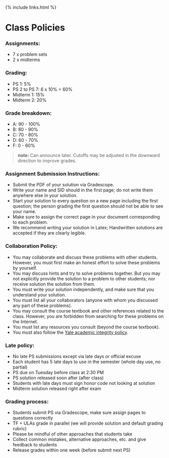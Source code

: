 {% include links.html %}

# Class Policies

### Assignments:
* 7 x problem sets
* 2 x midterms

### Grading:
* PS 1: 5%
* PS 2 to PS 7: 6 x 10% = 60%
* Midterm 1: 15%
* Midterm 2: 20%

### Grade breakdown:
* A: 90 - 100%
* B: 80 - 90%
* C: 70 - 80%
* D: 60 - 70%
* F: 0 - 60%
 > **note:** Can announce later. Cutoffs may be adjusted in the downward direction to improve grades.

### Assignment Submission Instructions:

* Submit the PDF of your solution via Gradescope.
* Write your name and SID should in the first page; do not write them anywhere else in your solution.
* Start your solution to every question on a new page including the first question; the person
grading the first question should not be able to see your name.
* Make sure to assign the correct page in your document corresponding to each problem.
* We recommend writing your solution in Latex; Handwritten solutions are accepted if they are clearly legible.

### Collaboration Policy:

* You may collaborate and discuss these problems with other students. However, you must first make an honest effort to solve these problems
by yourself. 
* You may discuss hints and try to solve problems together. But you may not explicitly provide the solution to a problem to other students; nor receive solution the solution from them.
* You must write your solution independently, and make sure that you understand your solution.
* You must list all your collaborators (anyone with whom you discussed any part of these problems).
* You may consult the course textbook and other references related to the class. However, you are forbidden from searching for these problems on the Internet.
* You must list any resources you consult (beyond the course textbook).
* You must also follow the [Yale academic integrity policy](/https://nam12.safelinks.protection.outlook.com/?url=http%3A%2F%2Fcatalog.yale.edu%2Fundergraduate-regulations%2Fregulations%2Facademic-dishonesty%2F&amp;data=04%7C01%7Cinyoung.shin%40yale.edu%7C4bf776d64aa040e55e2b08d9dc4d6935%7Cdd8cbebb21394df8b4114e3e87abeb5c%7C0%7C0%7C637783050146558528%7CUnknown%7CTWFpbGZsb3d8eyJWIjoiMC4wLjAwMDAiLCJQIjoiV2luMzIiLCJBTiI6Ik1haWwiLCJXVCI6Mn0%3D%7C2000&amp;sdata=HMK12mLsDu0deTy59mdukXXqx1lX8fgPtoYmPYJB0xI%3D&amp;reserved=0}YY).

### Late policy:
* No late PS submissions except via late days or official excuse
* Each student has 5 late days to use in the semester (whole day use, no partial)
* PS due on Tuesday before class at 2:30 PM
* PS solution released soon after (after class)
* Students with late days must sign honor code not looking at solution
* Midterm solution released right after exam

### Grading process:
* Students submit PS via Gradescope, make sure assign pages to questions correctly
* TF + ULAs grade in parallel (we will provide solution and default grading rubric)
* Please be mindful of other approaches that students take
* Collect common mistakes, alternative approaches, etc. and give feedback to students
* Release grades within one week (before submit next PS)
